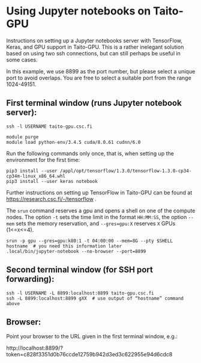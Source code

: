 # Using Jupyter notebooks on Taito-GPU

Instructions on setting up a Jupyter notebooks server with TensorFlow, Keras, and GPU support in Taito-GPU.
This is a rather inelegant solution based on using two ssh connections, but can still perhaps be useful in some cases.

In this example, we use 8899 as the port number, but please select a unique port to avoid 
overlaps.  You are free to select a suitable port from the range 1024-49151. 

## First terminal window (runs Jupyter notebook server):

    ssh -l USERNAME taito-gpu.csc.fi

    module purge
    module load python-env/3.4.5 cuda/8.0.61 cudnn/6.0

Run the following commands only once, that is, when setting up the environment
for the first time:

    pip3 install --user /appl/opt/tensorflow/1.3.0/tensorflow-1.3.0-cp34-cp34m-linux_x86_64.whl
    pip3 install --user keras notebook

Further instructions on setting up TensorFlow in Taito-GPU can be found at https://research.csc.fi/-/tensorflow .

The `srun` command reserves a gpu and opens a shell on one of the compute nodes.  The
option `-t` sets the time limit in the format `HH:MM:SS`, the option `--mem` sets the memory 
reservation, and `--gres=gpu:X` reserves `X` GPUs (1<=`X`<=4).

    srun -p gpu --gres=gpu:k80:1 -t 04:00:00 --mem=8G --pty $SHELL
    hostname  # you need this information later
    .local/bin/jupyter-notebook --no-browser --port=8899

## Second terminal window (for SSH port forwarding):

    ssh -l USERNAME -L 8899:localhost:8899 taito-gpu.csc.fi
    ssh -L 8899:localhost:8899 gXX  # use output of “hostname” command above

## Browser:

Point your browser to the URL given in the first terminal window, e.g.:

http://localhost:8899/?token=c828f3351d0b76ccde12759b942d3ed3c622955e94d6cdc8
